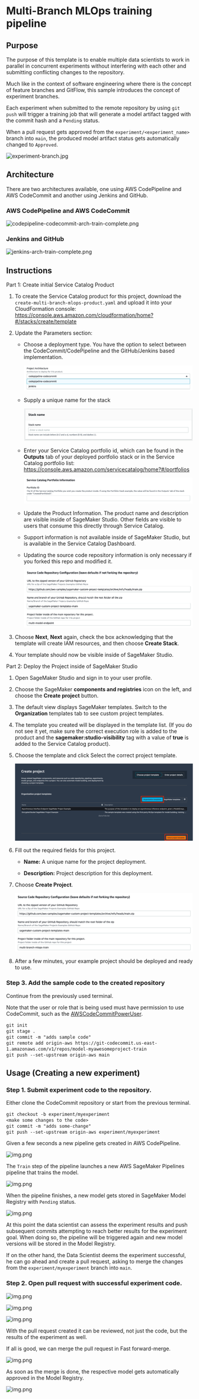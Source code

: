 # Multi-Branch MLOps training pipeline

## Purpose

The purpose of this template is to enable multiple data scientists to work in parallel in concurrent experiments without interfering with each other and submitting conflicting changes to the repository.

Much like in the context of software engineering where there is the concept of feature branches and GitFlow, this sample introduces the concept of experiment branches.

Each experiment when submitted to the remote repository by using ``git push`` will trigger a training job that will generate a model artifact tagged with the commit hash and a `Pending` status.

When a pull request gets approved from the ``experiment/<experiment_name>`` branch into `main`, the produced model artifact status gets automatically changed to `Approved`.

![experiment-branch.jpg](images/experiment-branch.jpg)

## Architecture

There are two architectures available, one using AWS CodePipeline and AWS CodeCommit and another using Jenkins and GitHub.

### AWS CodePipeline and AWS CodeCommit

![codepipeline-codecommit-arch-train-complete.png](images/codepipeline-codecommit-arch-train-complete.png)

### Jenkins and GitHub

![jenkins-arch-train-complete.png](images/jenkins-arch-train-complete.png)

## Instructions

Part 1: Create initial Service Catalog Product

1. To create the Service Catalog product for this project, download the `create-multi-branch-mlops-product.yaml` and upload it into your CloudFormation console: https://console.aws.amazon.com/cloudformation/home?#/stacks/create/template

2. Update the Parameters section:

    - Choose a deployment type. You have the option to select between the CodeCommit/CodePipeline and the GitHub/Jenkins based implementation.

        ![](images/mb-params-01.png)

    - Supply a unique name for the stack

        ![](images/mb-params-02.png)

    - Enter your Service Catalog portfolio id, which can be found in the __Outputs__ tab of your deployed portfolio stack or in the Service Catalog portfolio list: https://console.aws.amazon.com/servicecatalog/home?#/portfolios

        ![](images/mb-params-03.png)

    - Update the Product Information. The product name and description are visible inside of SageMaker Studio. Other fields are visible to users that consume this directly through Service Catalog. 

    - Support information is not available inside of SageMaker Studio, but is available in the Service Catalog Dashboard.

    - Updating the source code repository information is only necessary if you forked this repo and modified it.

        ![](images/mb-params-06.png)

3. Choose __Next__, __Next__ again, check the box acknowledging that the template will create IAM resources, and then choose __Create Stack__.

4. Your template should now be visible inside of SageMaker Studio.


Part 2: Deploy the Project inside of SageMaker Studio

1. Open SageMaker Studio and sign in to your user profile.

1. Choose the SageMaker __components and registries__ icon on the left, and choose the __Create project__ button.

1. The default view displays SageMaker templates. Switch to the __Organization__ templates tab to see custom project templates.

1. The template you created will be displayed in the template list. (If you do not see it yet, make sure the correct execution role is added to the product and the __sagemaker:studio-visibility__ tag with a value of __true__ is added to the Service Catalog product).

1. Choose the template and click Select the correct project template.

    ![](../images/sm-projects-listing.png)

6. Fill out the required fields for this project.

    - __Name:__ A unique name for the project deployment.

    - __Description:__ Project description for this deployment.

7. Choose __Create Project__.

    ![](images/mb-create-project.png)

8. After a few minutes, your example project should be deployed and ready to use.


### Step 3. Add the sample code to the created repository

Continue from the previously used terminal.

Note that the user or role that is being used must have permission to use CodeCommit, such as the [AWSCodeCommitPowerUser](https://docs.aws.amazon.com/codecommit/latest/userguide/security-iam-awsmanpol.html#managed-policies-poweruser).

```
git init
git stage .
git commit -m "adds sample code"
git remote add origin-aws https://git-codecommit.us-east-1.amazonaws.com/v1/repos/model-myawesomeproject-train
git push --set-upstream origin-aws main
```

## Usage (Creating a new experiment)

### Step 1. Submit experiment code to the repository.

Either clone the CodeCommit repository or start from the previous terminal.

```
git checkout -b experiment/myexperiment
<make some changes to the code>
git commit -m "adds some-change"
git push --set-upstream origin-aws experiment/myexperiment
```

Given a few seconds a new pipeline gets created in AWS CodePipeline.

![img.png](images/codepipeline-running.png)

The `Train` step of the pipeline launches a new AWS SageMaker Pipelines pipeline that trains the model.

![img.png](images/sagemakerpipeline-running.png)

When the pipeline finishes, a new model gets stored in SageMaker Model Registry with `Pending` status.

![img.png](images/model-registry-pending.png)

At this point the data scientist can assess the experiment results and push subsequent commits attempting to reach better results for the experiment goal. When doing so, the pipeline will be triggered again and new model versions will be stored in the Model Registry.

If on the other hand, the Data Scientist deems the experiment successful, he can go ahead and create a pull request, asking to merge the changes from the `experiment/myexperiment` branch into `main`.

### Step 2. Open pull request with successful experiment code.

![img.png](images/open-pr-button.png)

![img.png](images/create-pr.png)

![img.png](images/pr-created.png)

With the pull request created it can be reviewed, not just the code, but the results of the experiment as well.

If all is good, we can merge the pull request in Fast forward-merge.

![img.png](images/merge-pr.png)

As soon as the merge is done, the respective model gets automatically approved in the Model Registry.

![img.png](images/model-registry-approved.png)